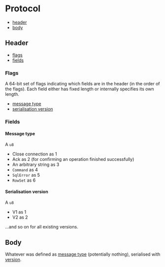 # Protocol

- [header](#header)
- [body](#body)

## Header

- [flags](#flags)
- [fields](#fields)

### Flags

A 64-bit set of flags indicating which fields are in the header (in the order of the flags). Each field either has fixed length or internally specifies its own length.

- [message type](#message-type)
- [serialisation version](#serialisation-version)

### Fields

#### Message type

A `u8`

- Close connection as 1
- Ack as 2 (for confirming an operation finished successfully)
- An arbitrary string as 3
- `Command` as 4
- `SqlError` as 5
- `RowSet` as 6

#### Serialisation version

A `u8`

- V1 as 1
- V2 as 2

...and so on for all existing versions.

## Body

Whatever was defined as [message type](#message-type) (potentially nothing), serialised with [version](#serialisation-version).
